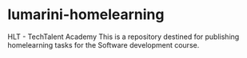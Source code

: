 # lumarini-homelearning
HLT - TechTalent Academy
This is a repository destined for publishing homelearning tasks for the Software development course. 
